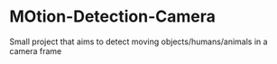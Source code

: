 # MOtion-Detection-Camera
Small project that aims to detect moving objects/humans/animals in a camera frame
